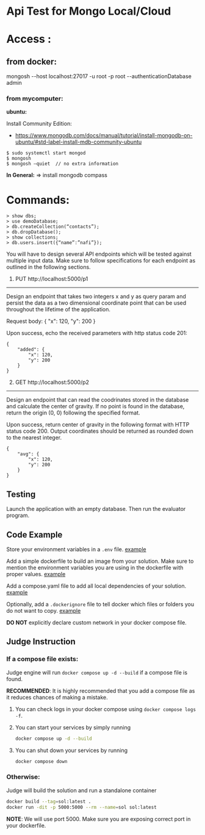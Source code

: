 Api Test for Mongo Local/Cloud
===============================

# Access :


## from docker:
mongosh --host localhost:27017 -u root -p root --authenticationDatabase admin

### from mycomputer:
<b>ubuntu:</b>

Install Community Edition:
- https://www.mongodb.com/docs/manual/tutorial/install-mongodb-on-ubuntu/#std-label-install-mdb-community-ubuntu

```
$ sudo systemctl start mongod
$ mongosh
$ mongosh –quiet  // no extra information
```

<b>In General:</b>
⇒ install mongodb compass


# Commands:

```
> show dbs;
> use demoDatabase;
> db.createCollection(“contacts”);
> db.dropDatabase();
> show collections;
> db.users.insert({“name”:”nafi”});
```





You will have to design several API endpoints which will be tested against multiple input data. Make sure to follow
specifications for each endpoint as outlined in the following sections.

1. PUT http://localhost:5000/p1
-------------------------------

Design an endpoint that takes two integers x and y as query param and persist the data as a two dimensional coordinate point that can be used throughout the lifetime of the application.

Request body:
{
    "x": 120,
    "y": 200
}

Upon success, echo the received parameters with http status code 201:
```
{
    "added": {
        "x": 120,
        "y": 200
    }
}
```

2. GET http://localhost:5000/p2
-------------------------------

Design an endpoint that can read the coodrinates stored in the database and calculate the center of gravity. If no point is found in the database, return the origin (0, 0) following the specified format.

Upon success, return center of gravity in the following format with HTTP status code 200. Output coordinates should be returned as rounded down to the nearest integer.
```
{
    "avg": {
        "x": 120,
        "y": 200
    }
}
```

Testing
-------

Launch the application with an empty database. Then run the evaluator program.

Code Example
------------

Store your environment variables in a `.env` file. [example](./.env)

Add a simple dockerfile to build an image from your solution. Make sure to mention the environment variables you are using in the dockerfile with proper values. [example](./Dockerfile)

Add a compose.yaml file to add all local dependencies of your solution. [example](/compose.yaml)

Optionally, add a `.dockerignore` file to tell docker which files or folders you do not want to copy. [example](./.dockerignore)

**DO NOT** explicitly declare custom network in your docker compose file.

Judge Instruction
-----------------

### If a compose file exists:
Judge engine will run `docker compose up -d --build` if a compose file is found.

**RECOMMENDED**: It is highly recommended that you add a compose file as it reduces chances of making a mistake.

1. You can check logs in your docker compose using `docker compose logs -f`.

2. You can start your services by simply running
    ```sh
    docker compose up -d --build
    ```

3. You can shut down your services by running
    ```sh
    docker compose down
    ```

### Otherwise:
Judge will build the solution and run a standalone container

```sh
docker build --tag=sol:latest .
docker run -dit -p 5000:5000 --rm --name=sol sol:latest
```
**NOTE**: We will use port 5000. Make sure you are exposing correct port in your dockerfile.
